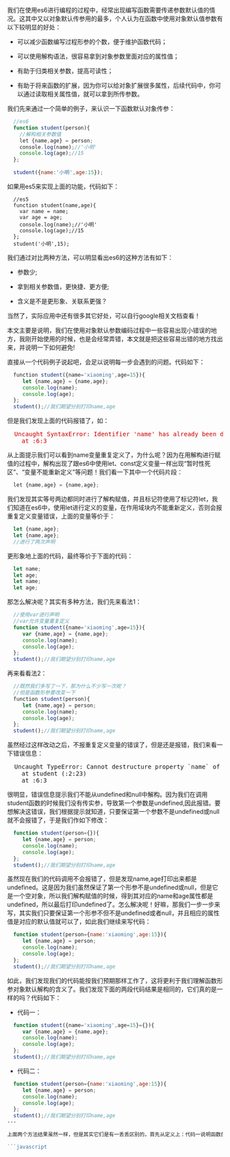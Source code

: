 我们在使用es6进行编程的过程中，经常出现编写函数需要传递参数默认值的情况。这其中又以对象默认传参用的最多，个人认为在函数中使用对象默认值参数有以下较明显的好处：

* 可以减少函数编写过程形参的个数，便于维护函数代码；

* 可以使用解构语法，很容易拿到对象参数里面对应的属性值；

* 有助于归类相关参数，提高可读性；

* 有助于将来函数的扩展，因为你可以给对象扩展很多属性，后续代码中，你可以通过读取相关属性值，就可以拿到所传参数。

我们先来通过一个简单的例子，来认识一下函数默认对象传参：

```javascript
  //es6
  function student(person){
    //解构相关参数值
    let {name,age} = person;
    console.log(name);//'小明'
    console.log(age);//15
  };
  
  student({name:'小明',age:15});
```
如果用es5来实现上面的功能，代码如下：

```javasript
  //es5
  function student(name,age){
    var name = name;
    var age = age;
    console.log(name);//'小明'
    console.log(age);//15
  };
  student('小明',15);
```

我们通过对比两种方法，可以明显看出es6的这种方法有如下：

- 参数少;

- 拿到相关参数值，更快捷、更方便;

- 含义是不是更形象、关联系更强？

当然了，实际应用中还有很多其它好处，可以自行google相关文档查看！

本文主要是说明，我们在使用对象默认参数编码过程中一些容易出现小错误的地方，我刚开始使用的时候，也是会经常弄错，本文就是把这些容易出错的地方找出来，并说明一下如何避免!

直接从一个代码例子说起吧，会足以说明每一步会遇到的问题。代码如下：

```javascript
  function student({name='xiaoming',age=15}){
     let {name,age} = {name,age};
     console.log(name);
     console.log(age);
  };
  student();//我们期望分别打印name,age
``` 

但是我们发现上面的代码报错了，如：


<pre style="color:#c00;">
  Uncaught SyntaxError: Identifier 'name' has already been declared
    at <anonymous>:6:3
</pre>

从上面提示我们可以看到name变量重复定义了，为什么呢？因为在用解构进行赋值的过程中，解构出现了跟es6中使用let、const定义变量一样出现“暂时性死区”、“变量不能重新定义”等问题！我们看一下其中一个代码片段：

```javascript
  let {name,age} = {name,age};
```
我们发现其实等号两边都同时进行了解构赋值，并且标记符使用了标记符let，我们知道在es6中，使用let进行定义的变量，在作用域块内不能重新定义，否则会报重复定义变量错误，上面的变量等价于：

```javascript
  let {name,age};
  let {name,age};
  //进行了两次声明
```
更形象地上面的代码，最终等价于下面的代码：

```javascript
  let name;
  let age;
  let name;
  let age;
```

那怎么解决呢？其实有多种方法，我们先来看法1：

```javascript
  //使用var进行声明
  //var允许变量重复定义
  function student({name='xiaoming',age=15}){
     var {name,age} = {name,age};
     console.log(name);
     console.log(age);
  };
  student();//我们期望分别打印name,age
```

再来看看法2：

```javascript
  //既然我们多写了一下，那为什么不少写一次呢？
  //但是函数形参要改变一下
  function student(person){
     let {name,age} = person;
     console.log(name);
     console.log(age);
  };
  student();//我们期望分别打印name,age
```

虽然经过这样改动之后，不报重复定义变量的错误了，但是还是报错，我们来看一下错误信息：

<pre>
  Uncaught TypeError: Cannot destructure property `name` of 'undefined' or 'null'.
    at student (<anonymous>:2:23)
    at <anonymous>:6:3
</pre>

很明显，错误信息提示我们不能从undefined和null中解构。因为我们在调用student函数的时候我们没有传实参，导致第一个参数是undefined,因此报错。要想解决这错误，我们根据提示就知道，只要保证第一个参数不是undefined或null就不会报错了，于是我们作如下修改：

```javascript
  function student(person={}){
     let {name,age} = person;
     console.log(name);
     console.log(age);
  };
  student();//我们期望分别打印name,age
```
虽然现在我们的代码调用不会报错了，但是发现name,age打印出来都是undefined。这是因为我们虽然保证了第一个形参不是undefined或null，但是它是一个空对象，所以我们解构赋值的时候，得到其对应的name和age属性都是undefined，所以最后打印undefined了。怎么解决呢！好嘛，那我们一步一步来写，其实我们只要保证第一个形参不但不是undefined或者null，并且相应的属性值是对应的默认值就可以了，如此我们继续来写代码：

```javascript
  function student(person={name:'xiaoming',age:15}){
     let {name,age} = person;
     console.log(name);
     console.log(age);
  };
  student();//我们期望分别打印name,age
```

如此，我们发现我们的代码能按我们预期那样工作了，这将更利于我们理解函数形参对象默认解构的含义了。我们发现下面的两段代码结果是相同的，它们真的是一样的吗？代码如下：

* 代码一：

```javascript
  function student({name='xiaoming',age=15}={}){
     var {name,age} = {name,age};
     console.log(name);
     console.log(age);
  };
  student();//我们期望分别打印name,age
```

* 代码二：

```javascript
  function student(person={name:'xiaoming',age:15}){
     let {name,age} = person;
     console.log(name);
     console.log(age);
  };
  student();//我们期望分别打印name,age
···

上面两个方法结果虽然一样，但是其实它们是有一丢丢区别的，首先从定义上：代码一说明函数的第一个参数默认是个空对象并在解构赋值给左边的对象时，如果name和age属性值为undefined，那么左边的对象的name和age属性值默认是xiaoming和15。代码二说明函数的第一个参数默认是{name:'xiaoming',age:15}!其实它们之间的区别和下面的两段代码类似：

```javascript

```

